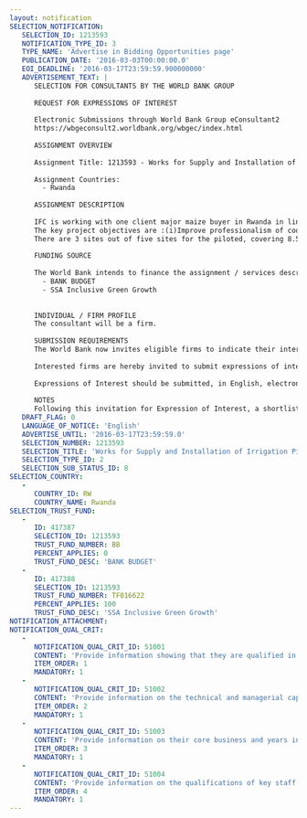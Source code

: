 ```yaml
---
layout: notification
SELECTION_NOTIFICATION: 
   SELECTION_ID: 1213593
   NOTIFICATION_TYPE_ID: 3
   TYPE_NAME: 'Advertise in Bidding Opportunities page'
   PUBLICATION_DATE: '2016-03-03T00:00:00.0'
   EOI_DEADLINE: '2016-03-17T23:59:59.900000000'
   ADVERTISEMENT_TEXT: |
      SELECTION FOR CONSULTANTS BY THE WORLD BANK GROUP
      
      REQUEST FOR EXPRESSIONS OF INTEREST
      
      Electronic Submissions through World Bank Group eConsultant2
      https://wbgeconsult2.worldbank.org/wbgec/index.html
      
      ASSIGNMENT OVERVIEW
      
      Assignment Title: 1213593 - Works for Supply and Installation of Irrigation Pilot System in Kayonza and Rwamagana districts- for supply and installation of  irrigation equipment for 3 irrigation pilots system.
      
      Assignment Countries:
        - Rwanda
      
      ASSIGNMENT DESCRIPTION
      
      IFC is working with one client major maize buyer in Rwanda in line with almost 5,000 farmers through approximately 20 cooperatives in the districts of Rwamagana and Kayonza in Eastern Rwanda. 
      The key project objectives are :(i)Improve professionalism of cooperatives; (ii)Improve productivity of over 7,500 smallholder farmers. In reference to (ii) the project intends to pilot at least five to ten on-farm demonstrations of low-cost, water management and irrigation technology to be installed before June, 2016. This will support the client to reduce its dependence on imported raw materials by increasing the supply of maize procured from Rwandan smallholder farmers.  
      There are 3 sites out of five sites for the piloted, covering 8.5hac are:
      
      FUNDING SOURCE
      
      The World Bank intends to finance the assignment / services described below under the following trust fund(s):
        - BANK BUDGET
        - SSA Inclusive Green Growth
      
      
      INDIVIDUAL / FIRM PROFILE
      The consultant will be a firm. 
      
      SUBMISSION REQUIREMENTS
      The World Bank now invites eligible firms to indicate their interest in providing the services.  Interested firms must provide information indicating that they are qualified to perform the services (brochures, description of similar assignments, experience in similar conditions, availability of appropriate skills among staff, etc. for firms; CV and cover letter for individuals).  Please note that the total size of all attachments should be less than 5MB.  Consultants may associate to enhance their qualifications.
      
      Interested firms are hereby invited to submit expressions of interest.
      
      Expressions of Interest should be submitted, in English, electronically through World Bank Group eTendering (https://wbgeconsult2.worldbank.org/wbgec/index.html)
      
      NOTES
      Following this invitation for Expression of Interest, a shortlist of qualified firms will be formally invited to submit proposals.  Shortlisting and selection will be subject to the availability of funding.
   DRAFT_FLAG: 0
   LANGUAGE_OF_NOTICE: 'English'
   ADVERTISE_UNTIL: '2016-03-17T23:59:59.0'
   SELECTION_NUMBER: 1213593
   SELECTION_TITLE: 'Works for Supply and Installation of Irrigation Pilot System in Kayonza and Rwamagana districts- for supply and installation of  irrigation equipment for 3 irrigation pilots system.'
   SELECTION_TYPE_ID: 2
   SELECTION_SUB_STATUS_ID: 8
SELECTION_COUNTRY: 
   - 
      COUNTRY_ID: RW
      COUNTRY_NAME: Rwanda
SELECTION_TRUST_FUND: 
   - 
      ID: 417387
      SELECTION_ID: 1213593
      TRUST_FUND_NUMBER: BB
      PERCENT_APPLIES: 0
      TRUST_FUND_DESC: 'BANK BUDGET'
   - 
      ID: 417388
      SELECTION_ID: 1213593
      TRUST_FUND_NUMBER: TF016622
      PERCENT_APPLIES: 100
      TRUST_FUND_DESC: 'SSA Inclusive Green Growth'
NOTIFICATION_ATTACHMENT: 
NOTIFICATION_QUAL_CRIT: 
   - 
      NOTIFICATION_QUAL_CRIT_ID: 51001
      CONTENT: 'Provide information showing that they are qualified in the field of the assignment.'
      ITEM_ORDER: 1
      MANDATORY: 1
   - 
      NOTIFICATION_QUAL_CRIT_ID: 51002
      CONTENT: 'Provide information on the technical and managerial capabilities of the firm.'
      ITEM_ORDER: 2
      MANDATORY: 1
   - 
      NOTIFICATION_QUAL_CRIT_ID: 51003
      CONTENT: 'Provide information on their core business and years in business.'
      ITEM_ORDER: 3
      MANDATORY: 1
   - 
      NOTIFICATION_QUAL_CRIT_ID: 51004
      CONTENT: 'Provide information on the qualifications of key staff.'
      ITEM_ORDER: 4
      MANDATORY: 1
---
```

